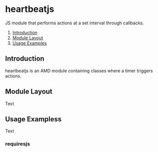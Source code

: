 heartbeatjs
===========

JS module that performs actions at a set interval through callbacks.

1. [Introduction](#introduction)
2. [Module Layout](#modulelayout)
3. [Usage Examples](#usageexamples)
 
Introduction
------------
heartbeatjs is an AMD module containing classes where a timer triggers actions.

Module Layout
-------------
Text

Usage Exampless
---------------
Text

### requiresjs ###
